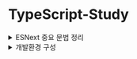 #	TypeScript-Study

<details>
<summary>ESNext 중요 문법 정리</summary>
<div markdown="1">


  ## ESNEXT(ECMAScript2015~2019) 중요 문법 정리

1. 비구조화 할당

   ``` javascript
   //비구조할당
   let person = {name: "minje", age: 24}
   let {name, age} = person
   
   //비구조할당, 잔여연산자
   let array = [1,2,3,4]
   let [head, ...rest] = array //head = 1, rest = [2,3,4]
   ```

   비구조화 할당을 통해 각 맵버를 쉽게 얻을 수 있다.

2. 화살표 함수

   ``` javascript
   function add(a, b) {return a + b}
   const add = (a, b) => a + b
   ```

   화살표 함수를 이용하면 코드를 간결하게 작성 할 수 있다

3. 클래스

   ``` javascript
   abstract class Animal{
     constructor(public name?: string, public age?:number)
     abstract say(): string
   }
   class Cat extends Animal{
     say(){return '야옹'}
   }
   class Dog extends Animal{
     say(){return '멍멍'}
   }
   let animals: Animal[] = [new Cat('고양이', 3), new Dog('강아지', 1)]
   let sounds = animals.map(a => a.say())
   ```

4. 모듈

   ``` javascript
   export default function a()
   import a from 'a'
   
   export function a()
   import { a } from 'a'
   ```

5. 생성기

   ``` javascript
   function* gen(){
     yield* [1,2]
   }
   for(let value of gen()) console.log(value) //1, 2
   ```

   생성기는 function*과 yield 키워드를 이용해 만든다.

6. promise와 async/await 구문

   ``` javascript
   async function get(){
     let values = []
     values.push(await Promise.resolve(1))
     values.push(await Promise.resolve(2))
     values.push(await Promise.resolve(3))
     return values
   }
   
   get().then(values => console.log(values)) // [1,2,3]
   ```

   ## ESNEXT(ECMAScript2015~2019) 중요 문법 정리.

   1. 비구조화 할당

    ``` javascript
    //비구조할당
    let person = {name: "minje", age: 24}
    let {name, age} = person
    
    //비구조할당, 잔여연산자
    let array = [1,2,3,4]
    let [head, ...rest] = array //head = 1, rest = [2,3,4]
    ```

   비구조화 할당을 통해 각 맵버를 쉽게 얻을 수 있다.

   2. 화살표 함수

    ``` javascript
    function add(a, b) {return a + b}
    const add = (a, b) => a + b
    ```

   화살표 함수를 이용하면 코드를 간결하게 작성 할 수 있다

   3. 클래스

    ``` javascript
    abstract class Animal{
        constructor(public name?: string, public age?:number)
        abstract say(): string
    }
    class Cat extends Animal{
        say(){return '야옹'}
    }
    class Dog extends Animal{
        say(){return '멍멍'}
    }
    let animals: Animal[] = [new Cat('고양이', 3), new Dog('강아지', 1)]
    let sounds = animals.map(a => a.say())
    ```

   4. 모듈

    ``` javascript
    export default function a()
    import a from 'a'
    
    export function a()
    import { a } from 'a'
    ```

   5. 생성기

    ``` javascript
    function* gen(){
        yield* [1,2]
    }
    for(let value of gen()) console.log(value) //1, 2
    ```

   생성기는 function*과 yield 키워드를 이용해 만든다.

   6. promise와 async/await 구문

    ``` javascript
    async function get(){
        let values = []
        values.push(await Promise.resolve(1))
        values.push(await Promise.resolve(2))
        values.push(await Promise.resolve(3))
        return values
    }
    
    get().then(values => console.log(values)) // [1,2,3]
    ```


   async 사용한 함수는 await 키워드를 사용할 수 있다. await는 Promise 객체를 해소해 get함수에 [1,2,3] 값을 Promise 형태로 반환 한다.

   get함수가 반환한 Promise객체는 then 메서드로 실제값을 얻을 수 있다.

7. 삼항연산자

   7. 삼항연산자

   ``` javascript
   const a = fasle
   
   a ? console.log("진실") : console.log("거짓") // 거짓
   
   const a = 10
   
   a == 10 ? console.log("진실") : console.log("거짓") // 진실
   ```

   삼항연산자는 의외로 사용되는 곳들이 많고 사용법도 쉽다.

   </div>
</details>

<details>
<summary>개발환경 구성</summary>
<div markdown="2">

## 시작하기전 환경구성 부터 해보자..

 1. 비주얼 스튜디오 코드 설치

    마이크로소프트에서 받자.

 2. NodeJs 설치
    
    nodejs 홈페이지서 받자.

 3. 타입스크립트 컴파일러 설치

    ``` Terminal
    > npm i -g typescript
    
    > tsc -v
    Version 4.0.2(20-08-31기준) //에러없이 설치되었다면 정상적으로 버전이 확인 가능.
    
    > tsc ./2020-08-31/hello.ts
    //2020-08-31폴더에 hello.js 파일이 생성되는 것 확인.
    
    > node ./2020-08-31/hello.js
    // hello world!
    ```

4. ts-node 설치

    ts-node는 타입스크립트 코드를 ES5 형식의 자바스크립트 코드로 변환하고, 동시에 실행까지 해준다.

    즉 3번에 tsc로 컴파일후 node로 실행 과정을 ts-node로 한번에 가능하다.
    ```Terminal
    > npm i -g ts-node

    > ts-node ./2020-08-31/hello.ts
    // hello world!
    ```


</div></details>

</details>
